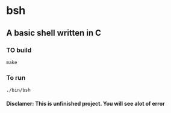 # bsh
## A basic shell written in C

### TO build
```
make
```
### To run
```
./bin/bsh
```


#### Disclamer: This is unfinished project. You will see alot of error
